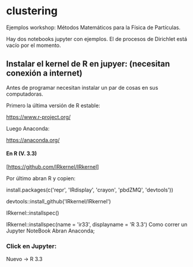 # clustering

Ejemplos workshop: Métodos Matemáticos para la Física de Partículas. 

Hay dos notebooks jupyter con ejemplos. El de procesos de Dirichlet está vacío por el momento. 


## Instalar el kernel de R en jupyer: (necesitan conexión a internet)

Antes de programar necesitan instalar un par de cosas en sus computadoras.

Primero la última versión de R estable:

https://www.r-project.org/

Luego Anaconda:

https://anaconda.org/

#### En R (V. 3.3)
[https://github.com/IRkernel/IRkernel]

Por último abran R y copien:

install.packages(c('repr', 'IRdisplay', 'crayon', 'pbdZMQ', 'devtools'))

devtools::install_github('IRkernel/IRkernel')

IRkernel::installspec()  

IRkernel::installspec(name = 'ir33', displayname = 'R 3.3')
Como correr un Jupyter NoteBook
Abran Anaconda;

### Click en Jupyter:

Nuevo -> R 3.3
